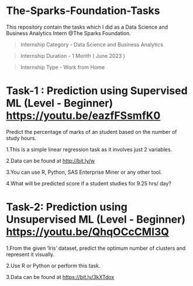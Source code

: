 # The-Sparks-Foundation-Tasks
This repository contain the tasks which I did as a Data Science and Business Analytics Intern @The Sparks Foundation.

 > Internship Category - Data Science and Business Analytics

 >Internship Duration - 1 Month ( June 2023 )

 >Internship Type - Work from Home



# Task-1 : Prediction using Supervised ML (Level - Beginner) https://youtu.be/eazfFSsmfK0
Predict the percentage of marks of an student based on the number of study hours.
 
 1.This is a simple linear regression task as it involves just 2 variables.
 
 2.Data can be found at http://bit.ly/w
 
 3.You can use R, Python, SAS Enterprise Miner or any other tool.
 
 4.What will be predicted score if a student studies for 9.25 hrs/ day?
 

# Task-2: Prediction using Unsupervised ML (Level - Beginner) https://youtu.be/QhqOCcCMI3Q

  1.From the given ‘Iris’ dataset, predict the optimum number of clusters and represent it visually.
  
  2.Use R or Python or perform this task.
  
  
  3.Data can be found at https://bit.ly/3kXTdox




